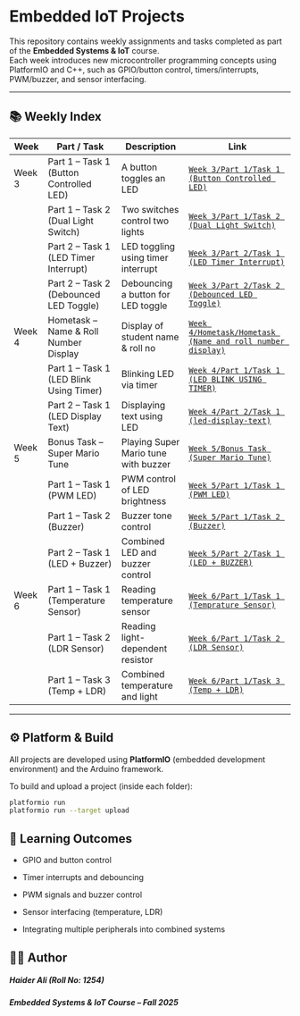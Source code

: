 # Embedded IoT Projects

This repository contains weekly assignments and tasks completed as part of the **Embedded Systems & IoT** course.  
Each week introduces new microcontroller programming concepts using PlatformIO and C++, such as GPIO/button control, timers/interrupts, PWM/buzzer, and sensor interfacing.

---

## 📚 Weekly Index

| Week  | Part / Task                                | Description                         | Link                                  |
|-------|--------------------------------------------|-------------------------------------|---------------------------------------|
| Week 3 | Part 1 – Task 1 (Button Controlled LED)     | A button toggles an LED             | [`Week 3/Part 1/Task 1 (Button Controlled LED)`](./Week%203/Part%201/Task%201%20(Button%20Controlled%20LED)) |
|       | Part 1 – Task 2 (Dual Light Switch)         | Two switches control two lights     | [`Week 3/Part 1/Task 2 (Dual Light Switch)`](./Week%203/Part%201/Task%202%20(Dual%20Light%20Switch)) |
|       | Part 2 – Task 1 (LED Timer Interrupt)       | LED toggling using timer interrupt  | [`Week 3/Part 2/Task 1 (LED Timer Interrupt)`](./Week%203/Part%202/Task%201%20(LED%20Timer%20Interrupt)) |
|       | Part 2 – Task 2 (Debounced LED Toggle)      | Debouncing a button for LED toggle  | [`Week 3/Part 2/Task 2 (Debounced LED Toggle)`](./Week%203/Part%202/Task%202%20(Debounced%20LED%20Toggle)) |
| Week 4 | Hometask – Name & Roll Number Display       | Display of student name & roll no   | [`Week 4/Hometask/Hometask (Name and roll number display)`](./Week%204/Hometask/Hometask%20(Name%20and%20roll%20number%20display)) |
|       | Part 1 – Task 1 (LED Blink Using Timer)     | Blinking LED via timer              | [`Week 4/Part 1/Task 1 (LED BLINK USING TIMER)`](./Week%204/Part%201/Task%201%20(LED%20BLINK%20USING%20TIMER)) |
|       | Part 2 – Task 1 (LED Display Text)          | Displaying text using LED           | [`Week 4/Part 2/Task 1 (led-display-text)`](./Week%204/Part%202/Task%201%20(led-display-text)) |
| Week 5 | Bonus Task – Super Mario Tune                | Playing Super Mario tune with buzzer| [`Week 5/Bonus Task (Super Mario Tune)`](./Week%205/Bonus%20Task%20(Super%20Mario%20Tune)) |
|       | Part 1 – Task 1 (PWM LED)                   | PWM control of LED brightness       | [`Week 5/Part 1/Task 1 (PWM LED)`](./Week%205/Part%201/Task%201%20(PWM%20LED)) |
|       | Part 1 – Task 2 (Buzzer)                    | Buzzer tone control                 | [`Week 5/Part 1/Task 2 (Buzzer)`](./Week%205/Part%201/Task%202%20(Buzzer)) |
|       | Part 2 – Task 1 (LED + Buzzer)              | Combined LED and buzzer control     | [`Week 5/Part 2/Task 1 (LED + BUZZER)`](./Week%205/Part%202/Task%201%20(LED%20%2B%20BUZZER)) |
| Week 6 | Part 1 – Task 1 (Temperature Sensor)        | Reading temperature sensor          | [`Week 6/Part 1/Task 1 (Temprature Sensor)`](./Week%206/Part%201/Task%201%20(Temprature%20Sensor)) |
|       | Part 1 – Task 2 (LDR Sensor)                | Reading light-dependent resistor    | [`Week 6/Part 1/Task 2 (LDR Sensor)`](./Week%206/Part%201/Task%202%20(LDR%20Sensor)) |
|       | Part 1 – Task 3 (Temp + LDR)                | Combined temperature and light      | [`Week 6/Part 1/Task 3 (Temp + LDR)`](./Week%206/Part%201/Task%203%20(Temp%20%2B%20LDR)) |

---

## ⚙️ Platform & Build

All projects are developed using **PlatformIO** (embedded development environment) and the Arduino framework.  

To build and upload a project (inside each folder):  
```bash
platformio run
platformio run --target upload
```

## 🧠 Learning Outcomes
- GPIO and button control

- Timer interrupts and debouncing

- PWM signals and buzzer control

- Sensor interfacing (temperature, LDR)

- Integrating multiple peripherals into combined systems

## 👨‍💻 Author
##### Haider Ali (Roll No: 1254)
##### Embedded Systems & IoT Course – Fall 2025